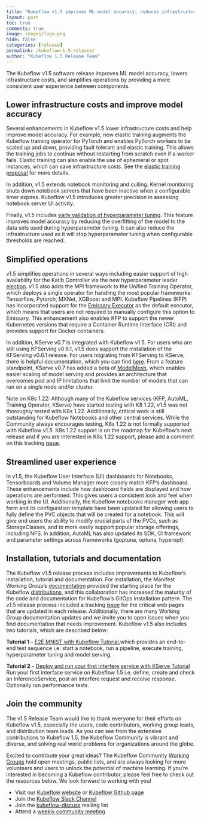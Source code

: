 ```yaml
---
title: "Kubeflow v1.5 improves ML model accuracy, reduces infrastructure costs and optimizes MLOps"
layout: post
toc: true
comments: true
image: images/logo.png
hide: false
categories: [release]
permalink: /kubeflow-1.5-release/
author: "Kubeflow 1.5 Release Team"
---
```


The Kubeflow v1.5 software release improves ML model accuracy, lowers infrastructure costs, and simplifies operations by providing a more consistent user experience between components.

## Lower infrastructure costs and improve model accuracy

Several enhancements in Kubeflow v1.5 lower infrastructure costs and help improve model accuracy.  For example, new elastic training augments the Kubeflow training operator for PyTorch and enables PyTorch workers to be scaled up and down, providing fault tolerant and elastic training. This allows the training jobs to continue without restarting from scratch even if a worker fails. Elastic training can also enable the use of ephemeral or spot instances, which can save infrastructure costs. See the [elastic training proposal](https://github.com/kubeflow/community/blob/b56452405e44c05ed60145a19bb86be55f3833d5/proposals/pytorch-elastic-proposal.md) for more details.

In addition, v1.5 extends notebook monitoring and culling. Kernel monitoring shuts down notebook servers that have been inactive when a configurable timer expires. Kubeflow v1.5 introduces greater precision in assessing notebook server UI activity.

Finally, v1.5 includes [early validation of hyperparameter tuning](https://github.com/kubeflow/katib/pull/1709).  This feature improves model accuracy by reducing the overfitting of the model to the data sets used during hyperparameter tuning.  It can also reduce the infrastructure used as it will stop hyperparameter tuning when configurable thresholds are reached.

## Simplified operations

v1.5 simplifies operations in several ways including easier support of high availability for the Katib Controller via the new hyperparameter leader [election](https://github.com/kubeflow/katib/pull/1713).  v1.5 also adds the MPI framework to the Unified Training Operator, which deploys a single operator for handling the most popular frameworks: Tensorflow, Pytorch, MXNet, XGBoost and MPI.  Kubeflow Pipelines (KFP) has incorporated support for the [Emissary Executor](https://www.kubeflow.org/docs/components/pipelines/installation/choose-executor/#emissary-executor) as the default executor, which means that users are not required to manually configure this option to Emissary.  This enhancement also enables KFP to support the newer Kubernetes versions that require a Container Runtime Interface (CRI) and provides support for Docker containers.  

In addition, KServe v0.7 is integrated with Kubeflow v1.5.  For users who are still using KFServing v0.6.1, v1.5 does support the installation of the KFServing v0.6.1 release.  For users migrating from KFServing to KServe, there is helpful documentation, which you can find [here](https://kserve.github.io/website/0.7/admin/migration/).  From a feature standpoint, KServe v0.7 has added a beta of [ModelMesh](https://github.com/kserve/modelmesh-serving), which enables easier scaling of model serving and provides an architecture that overcomes pod and IP limitations that limit the number of models that can run on a single node and/or cluster.

Note on K8s 1.22: Although many of the Kubeflow services (KFP, AutoML, Training Operator, KServe) have started testing with K8 1.22, v1.5 was not thoroughly tested with K8s 1.22.   Additionally, critical work is still outstanding for Kubeflow Notebooks and other central services.  While the Community always encourages testing, K8s 1.22 is not formally supported with Kubeflow v1.5.  K8s 1.22 support is on the roadmap for Kubeflow’s next release and if you are interested in K8s 1.22 support, please add a comment on this tracking [issue](https://github.com/kubeflow/kubeflow/issues/6098).

## Streamlined user experience

In v1.5, the Kubeflow User Interface (UI) dashboards for Notebooks, Tensorboards and Volume Manager more closely match KFP’s dashboard.   These enhancements include how dashboard fields are displayed and how operations are performed.  This gives users a consistent look and feel when working in the UI. Additionally, the Kubeflow notebooks manager web app form and its configuration template have been updated for allowing users to fully define the PVC objects that will be created for a notebook. This will give end users the ability to modify crucial parts of the PVCs, such as StorageClasses, and to more easily support popular storage offerings, including NFS. In addition, AutoML has also updated its SDK, CI framework and parameter settings across frameworks (goptuna, optuna, hyperopt).

## Installation, tutorials and documentation

The Kubeflow v1.5 release process includes improvements to Kubeflow’s installation, tutorial and documentation.  For installation, the Manifest Working Group’s [documentation](https://github.com/kubeflow/manifests) provided the starting place for the Kubeflow [distributions](https://www.kubeflow.org/docs/started/installing-kubeflow/), and this collaboration has increased the maturity of the code and documentation for Kubeflow’s GitOps installation pattern.  The v1.5 release process included a tracking [issue](https://github.com/kubeflow/website/issues/3130) for the critical web pages that are updated in each release.  Additionally, there are many Working Group documentation updates and we invite you to open issues when you find documentation that needs improvement.  Kubeflow v1.5 also includes two tutorials, which are described below:

**Tutorial 1** - [E2E MNIST with Kubeflow Tutorial](https://github.com/kubeflow/pipelines/blob/master/samples/contrib/kubeflow-e2e-mnist/kubeflow-e2e-mnist.ipynb),which provides an end-to-end test sequence i.e. start a notebook, run a pipeline, execute training, hyperparameter tuning and model serving. 

**Tutorial 2** - [Deploy and run your first interfere service with KServe Tutorial](https://www.kubeflow.org/docs/external-add-ons/kserve/first_isvc_kserve/) Run your first interface service on Kubeflow 1.5 i.e. define, create and check an InferenceService, post an interfere request and receive response.  Optionally run performance tests.
 
## Join the community

The v1.5 Release Team would like to thank everyone for their efforts on Kubeflow v1.5, especially the users, code contributors, working group leads, and distribution team leads. As you can see from the extensive contributions to Kubeflow 1.5, the Kubeflow Community is vibrant and diverse, and solving real world problems for organizations around the globe.

Excited to contribute your great ideas? The Kubeflow Community [Working Groups](https://github.com/kubeflow/community/blob/master/wg-list.md) hold open meetings, public lists, and are always looking for more volunteers and users to unlock the potential of machine learning. If you’re interested in becoming a Kubeflow contributor, please feel free to check out the resources below. We look forward to working with you!

- Visit our [Kubeflow website](https://www.kubeflow.org/) or [Kubeflow Github page](https://github.com/kubeflow)
- Join the [Kubeflow Slack Channel](https://join.slack.com/t/kubeflow/shared_invite/enQtMjgyMzMxNDgyMTQ5LWUwMTIxNmZlZTk2NGU0MmFiNDE4YWJiMzFiOGNkZGZjZmRlNTExNmUwMmQ2NzMwYzk5YzQxOWQyODBlZGY2OTg)
- Join the [kubeflow-discuss](https://groups.google.com/forum/#!forum/kubeflow-discuss) mailing list
- Attend a [weekly community meeting](https://www.kubeflow.org/docs/about/community/) 

